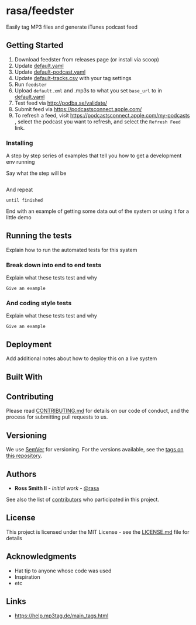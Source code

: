 # rasa/feedster

Easily tag MP3 files and generate iTunes podcast feed

## Getting Started

1. Download feedster from releases page (or install via scoop)
2. Update [default.yaml](../default.yaml)
3. Update [default-podcast.yaml](../default-podcast.yaml)
4. Update [default-tracks.csv](../default-tracks.csv) with your tag settings
5. Run `feedster`
6. Upload `default.xml` and .mp3s to what you set `base_url` to in [default.yaml](../default.yaml#L6)
7. Test feed via http://podba.se/validate/
8. Submit feed via https://podcastsconnect.apple.com/
9. To refresh a feed, visit https://podcastsconnect.apple.com/my-podcasts , select the podcast you want to refresh, and select the `Refresh Feed` link.

### Installing

A step by step series of examples that tell you how to get a development env running

Say what the step will be

```shell

```

And repeat

```shell
until finished
```

End with an example of getting some data out of the system or using it for a little demo

## Running the tests

Explain how to run the automated tests for this system

### Break down into end to end tests

Explain what these tests test and why

```shell
Give an example
```

### And coding style tests

Explain what these tests test and why

```shell
Give an example
```

## Deployment

Add additional notes about how to deploy this on a live system

## Built With

## Contributing

Please read [CONTRIBUTING.md](https://gist.github.com/PurpleBooth/b24679402957c63ec426) for details on our code of conduct, and the process for submitting pull requests to us.

## Versioning

We use [SemVer](http://semver.org/) for versioning. For the versions available, see the [tags on this repository](https://github.com/rasa/feedster/tags). 

## Authors

* **Ross Smith II** - *Initial work* - [@rasa](https://github.com/rasa)

See also the list of [contributors](https://github.com/rasa/feedster/contributors) who participated in this project.

## License

This project is licensed under the MIT License - see the [LICENSE.md](LICENSE.md) file for details

## Acknowledgments

* Hat tip to anyone whose code was used
* Inspiration
* etc

## Links

* https://help.mp3tag.de/main_tags.html
